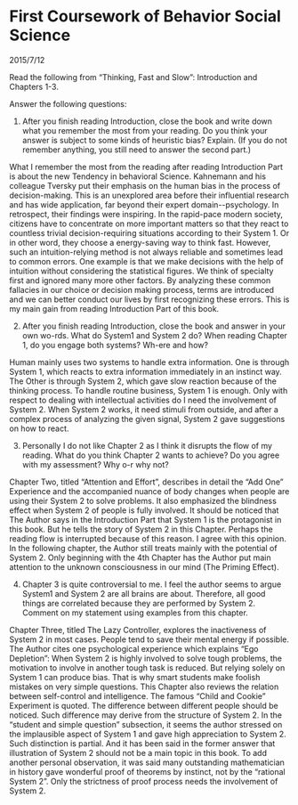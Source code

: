 # First Coursework of Behavior Social Science
2015/7/12

Read the following from “Thinking, Fast and Slow”: Introduction and Chapters 1-3.

Answer the following questions:

1. After you finish reading Introduction, close the book and write down what you remember the most from your reading. Do you think your answer is subject to some kinds of heuristic bias? Explain. (If you do not remember anything, you still need to answer the second part.)


What I remember the most from the reading after reading Introduction Part is about the new Tendency in behavioral Science. Kahnemann and his colleague Tversky put their emphasis on the human bias in the process of decision-making. This is an unexplored area before their influential research and has wide application, far beyond their expert domain--psychology. In retrospect, their findings were inspiring. In the rapid-pace modern society, citizens have to concentrate on more important matters so that they react to countless trivial decision-requiring situations according to their System 1. Or in other word, they choose a energy-saving way to think fast. However, such an intuition-relying method is not always reliable and sometimes lead to common errors. One example is that we make decisions with the help of intuition without   considering the statistical figures. We think of specialty first and ignored many more other factors. By analyzing these common fallacies in our choice or decision making process, terms are introduced and we can better conduct our lives by first recognizing these errors. This is my main gain from reading Introduction Part of this book. 



2. After you finish reading Introduction, close the book and answer in your own wo-rds. What do System1 and System 2 do? When reading Chapter 1, do you engage both systems? Wh-ere and how?

Human mainly uses two systems to handle extra information. One is through System 1, which reacts to extra information immediately in an instinct way. The Other is through System 2, which gave slow reaction because of the thinking process. 
To handle routine business, System 1 is enough. Only with respect to dealing with intellectual activities do I need the involvement of System 2. When System 2 works, it need stimuli from outside, and after a complex process of analyzing the given signal, System 2 gave suggestions on how to react. 


3. Personally I do not like Chapter 2 as I think it disrupts the flow of my reading. What do you think Chapter 2 wants to achieve? Do you agree with my assessment? Why o-r why not?

Chapter Two, titled “Attention and Effort”, describes in detail the “Add One” Experience and the accompanied nuance of body changes when people are using their System 2 to solve problems. It also emphasized the blindness effect when System 2 of people is fully involved. It should be noticed that The Author says in the Introduction Part that System 1 is the protagonist in this book. But he tells the story of System 2 in this Chapter. Perhaps the reading flow is interrupted because of this reason. I agree with this opinion. In the following chapter, the Author still treats mainly with the potential of System 2. Only beginning with the 4th Chapter has the Author put main attention to the unknown consciousness in our mind (The Priming Effect).

4. Chapter 3 is quite controversial to me. I feel the author seems to argue System1 and System 2 are all brains are about. Therefore, all good things are correlated because they are performed by System 2. Comment on my statement using examples from this chapter.

Chapter Three, titled The Lazy Controller, explores the inactiveness of System 2 in most cases. People tend to save their mental energy if possible. The Author cites one psychological experience which explains “Ego Depletion”: When System 2 is highly involved to solve tough problems, the motivation to involve in another tough task is reduced. But relying solely on System 1 can produce bias. That is why smart students make foolish mistakes on very simple questions.  This Chapter also reviews the relation between self-control and intelligence. The famous “Child and Cookie” Experiment is quoted. The difference between different people should be noticed. Such difference may derive from the structure of System 2.  In the “student and simple question” subsection, it seems the author stressed on the implausible aspect of System 1 and gave high appreciation to System 2. Such distinction is partial. And it has been said in the former answer that illustration of System 2 should not be a main topic in this book. To add another personal observation, it was said many outstanding mathematician in history gave wonderful proof of theorems by instinct, not by the “rational System 2”. Only the strictness of proof process needs the involvement of System 2. 